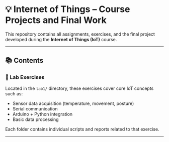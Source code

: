 
# 💡 Internet of Things – Course Projects and Final Work

This repository contains all assignments, exercises, and the final project developed during the **Internet of Things (IoT)** course.

---

## 📚 Contents

### 🔹 Lab Exercises

Located in the `lab1/` directory, these exercises cover core IoT concepts such as:

- Sensor data acquisition (temperature, movement, posture)
- Serial communication
- Arduino + Python integration
- Basic data processing

Each folder contains individual scripts and reports related to that exercise.

---